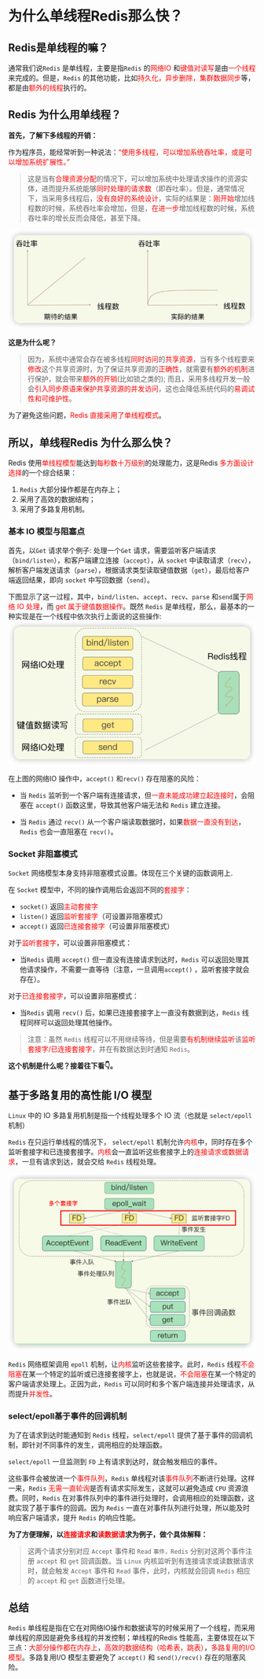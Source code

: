# 为什么单线程Redis那么快？

## Redis是单线程的嘛？
通常我们说`Redis` 是单线程，主要是指`Redis` 的<font color="red">网络IO </font>和<font color="red">键值对读写</font>是由<font color="red">一个线程</font>来完成的。但是，`Redis` 的其他功能，比如<font color="red">持久化，异步删除，集群数据同步</font>等，都是由<font color="red">额外的线程</font>执行的。

## Redis 为什么用单线程？

**首先，了解下多线程的开销：**

作为程序员，能经常听到一种说法：<font color="red">“使用多线程，可以增加系统吞吐率，或是可以增加系统扩展性。”</font>

>这是当有<font color="red">合理资源分配</font>的情况下，可以增加系统中处理请求操作的资源实体，进而提升系统能够<font color="red">同时处理的请求数</font>（即吞吐率）。但是，通常情况下，当采用多线程后，<font color="red">没有良好的系统设计</font>，实际的结果是：<font color="red">刚开始</font>增加线程数的时候，系统吞吐率会增加，但是，<font color="red">在进一步</font>增加线程数的时候，系统吞吐率的增长反而会降低，甚至下降。

![系统吞吐率结果对比](.pic/2023-02-17-%E7%B3%BB%E7%BB%9F%E5%90%9E%E5%90%90%E7%8E%87%E7%BB%93%E6%9E%9C%E5%AF%B9%E6%AF%94.png)

**这是为什么呢？**

>因为，系统中通常会存在被多线程<font color="red">同时访问</font>的<font color="red">共享资源</font>，当有多个线程要来<font color="red">修改</font>这个共享资源时，为了保证共享资源的<font color="red">正确性</font>，就需要有<font color="red">额外的机制</font>进行保护，就会带来<font color="red">额外的开销</font>(比如锁之类的); 而且，采用多线程开发一般会<font color="red">引入同步原语来保护共享资源的并发访问</font>，这也会降低系统代码的<font color="red">易调试性和可维护性</font>。


为了避免这些问题，<font color="red">Redis 直接采用了单线程模式</font>。

## 所以，单线程Redis 为什么那么快？

 Redis 使用<font color="red">单线程模型</font>能达到<font color="red">每秒数十万级别</font>的处理能力，这是Redis <font color="red">多方面设计选择</font>的一个综合结果：

1. `Redis` 大部分操作都是在内存上；
2. 采用了高效的数据结构；
3. 采用了多路复用机制。


### 基本 IO 模型与阻塞点

首先，以`Get` 请求举个例子: 处理一个`Get` 请求，需要监听客户端请求（`bind/listen`），和客户端建立连接（`accept`），从 `socket` 中读取请求（`recv`），解析客户端发送请求（`parse`），根据请求类型读取键值数据（`get`），最后给客户端返回结果，即向 `socket` 中写回数据（`send`）。

下图显示了这一过程，其中，`bind/listen`、`accept`、`recv`、`parse` 和` send `属于<font color="red">网络 IO 处理</font>，而 <font color="red">get 属于键值数据操作</font>。既然 `Redis` 是单线程，那么，最基本的一种实现是在一个线程中依次执行上面说的这些操作:
![Get请求流程](.pic/2023-02-17-Get%E8%AF%B7%E6%B1%82%E6%B5%81%E7%A8%8B.png)

在上图的网络IO 操作中，`accept()` 和`recv()` 存在阻塞的风险：

- 当 `Redis` 监听到一个客户端有连接请求，但<font color="red">一直未能成功建立起连接时</font>，会阻塞在 `accept()` 函数这里，导致其他客户端无法和 `Redis` 建立连接。

- 当 `Redis` 通过 `recv()` 从一个客户端读取数据时，如果<font color="red">数据一直没有到达</font>，`Redis` 也会一直阻塞在 `recv()`。


### Socket 非阻塞模式

`Socket` 网络模型本身支持非阻塞模式设置。体现在三个关键的函数调用上.

在 `Socket` 模型中，不同的操作调用后会返回不同的<font color="red">套接字</font>：
- `socket()` 返回<font color="red">主动套接字</font>
- `listen()` 返回<font color="red">监听套接字</font>（可设置非阻塞模式）
- `accept()` 返回<font color="red">已连接套接字</font>（可设置非阻塞模式）

对于<font color="red">监听套接字</font>，可以设置非阻塞模式：
- 当`Redis` 调用 `accept()` 但一直没有连接请求到达时，`Redis` 可以返回处理其他请求操作，不需要一直等待（注意，一旦调用`accept()` ，监听套接字就会存在）。

对于<font color="red">已连接套接字</font>，可以设置非阻塞模式：
- 当`Redis` 调用 `recv()` 后，如果已连接套接字上一直没有数据到达，`Redis` 线程同样可以返回处理其他操作。

>注意：虽然 `Redis` 线程可以不用继续等待，但是需要<font color="red">有机制继续监听</font>该<font color="red">监听套接字/已连接套接字</font>，并在有数据达到时通知 `Redis`。

**这个机制是什么呢？接着往下看👇。**

## 基于多路复用的高性能 I/O 模型

`Linux` 中的 IO 多路复用机制是指一个线程处理多个 IO 流（也就是 `select/epoll` 机制）

`Redis` 在只运行单线程的情况下， `select/epoll` 机制允许<font color="red">内核</font>中，同时存在多个监听套接字和已连接套接字。<font color="red">内核</font>会一直监听这些套接字上的<font color="red">连接请求或数据请求</font>，一旦有请求到达，就会交给 `Redis` 线程处理。

![Redis多路复用IO模型](.pic/2023-02-17-Redis%E5%A4%9A%E8%B7%AF%E5%A4%8D%E7%94%A8IO%E6%A8%A1%E5%9E%8B.png)

`Redis` 网络框架调用 `epoll` 机制，让<font color="red">内核</font>监听这些套接字。此时，`Redis` 线程<font color="red">不会阻塞</font>在某一个特定的监听或已连接套接字上，也就是说，<font color="red">不会阻塞</font>在某一个特定的客户端请求处理上。正因为此，`Redis` 可以同时和多个客户端连接并处理请求，从而提升<font color="red">并发性</font>。

### select/epoll基于事件的回调机制

为了在请求到达时能通知到 `Redis` 线程，`select/epoll` 提供了基于事件的回调机制，即针对不同事件的发生，调用相应的处理函数。

`select/epoll` 一旦监测到 `FD` 上有请求到达时，就会触发相应的事件。

这些事件会被放进一个<font color="red">事件队列</font>，`Redis` 单线程对该<font color="red">事件队列</font>不断进行处理。这样一来，`Redis` <font color="red">无需一直轮询</font>是否有请求实际发生，这就可以避免造成 `CPU` 资源浪费。同时，`Redis` 在对事件队列中的事件进行处理时，会调用相应的处理函数，这就实现了基于事件的回调。因为 `Redis` 一直在对事件队列进行处理，所以能及时响应客户端请求，提升 `Redis` 的响应性能。


**为了方便理解，以<font color="red">连接请求</font>和<font color="red">读数据请</font>求为例子，做个具体解释：**
> 
> 这两个请求分别对应 `Accept` 事件和 `Read` `事件，Redis` 分别对这两个事件注册 `accept` 和 `get` 回调函数。当 `Linux` 内核监听到有连接请求或读数据请求时，就会触发 `Accept` 事件和 `Read` 事件，此时，内核就会回调 `Redis` 相应的 `accept` 和 `get` 函数进行处理。

## 总结

`Redis` 单线程是指在它在对网络IO操作和数据读写的时候采用了一个线程，而采用单线程的原因是避免多线程的并发控制；单线程的Redis 性能高，主要体现在以下三点：<font color="red">大部分操作都在内存上</font>，<font color="red">高效的数据结构（哈希表，跳表）</font>，<font color="red">多路复用的I/O 模型</font>。多路复用I/O 模型主要避免了 `accept()` 和 `send()/recv()` 存在的阻塞风险。